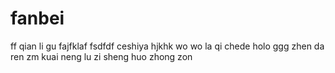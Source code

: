 # fanbei
ff
qian li gu 
fajfklaf
fsdfdf
ceshiya
hjkhk
wo wo
la qi chede
holo
ggg
zhen da ren zm kuai neng
lu zi
sheng huo zhong zon
